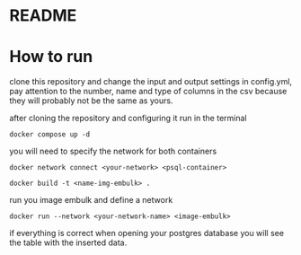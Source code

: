 # README #

# How to run 

clone this repository and change the input and output settings in config.yml, pay attention to the number, name and type of columns in the csv because they will probably not be the same as yours.

after cloning the repository and configuring it run in the terminal

`docker compose up -d`

you will need to specify the network for both containers

`docker network connect <your-network> <psql-container> `

`docker build -t <name-img-embulk> .`

run you image embulk and define a network

`docker run --network <your-network-name> <image-embulk>`



if everything is correct when opening your postgres database you will see the table with the inserted data.